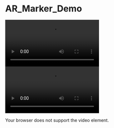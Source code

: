 # AR_Marker_Demo

![](videodemo.mp4 )
<video controls="controls">
  <source type="video/mp4" src="videodemo.mp4"></source>
  <p>Your browser does not support the video element.</p>
</video>
